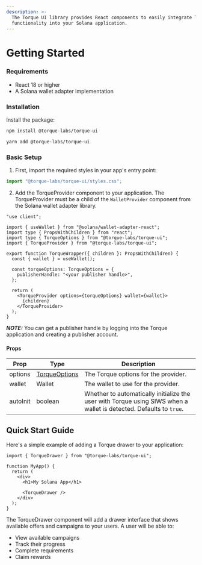 ```yaml
---
description: >-
  The Torque UI library provides React components to easily integrate Torque
  functionality into your Solana application.
---
```


# Getting Started

### Requirements

* React 18 or higher
* A Solana wallet adapter implementation

### Installation

Install the package:

```bash
npm install @torque-labs/torque-ui
```

```bash
yarn add @torque-labs/torque-ui
```

### Basic Setup

1. First, import the required styles in your app's entry point:

```typescript
import "@torque-labs/torque-ui/styles.css";
```

2. Add the TorqueProvider component to your application. The TorqueProvider must be a child of the `WalletProvider` component from the Solana wallet adapter library.

<pre class="language-tsx"><code class="lang-tsx">"use client";
<strong>
</strong>import { useWallet } from "@solana/wallet-adapter-react";
import type { PropsWithChildren } from "react";
import type { TorqueOptions } from "@torque-labs/torque-ui";
import { TorqueProvider } from "@torque-labs/torque-ui";

export function TorqueWrapper({ children }: PropsWithChildren) {
  const { wallet } = useWallet();

  const torqueOptions: TorqueOptions = {
    publisherHandle: "&#x3C;your publisher handle>",
  };

  return (
    &#x3C;TorqueProvider options={torqueOptions} wallet={wallet}>
      {children}
    &#x3C;/TorqueProvider>
  );
}
</code></pre>

_**NOTE:**_ You can get a publisher handle by logging into the Torque application and creating a publisher account.

#### Props

| Prop     | Type                                              | Description                                                                                                        |
| -------- | ------------------------------------------------- | ------------------------------------------------------------------------------------------------------------------ |
| options  | [TorqueOptions](using-the-hooks.md#torqueoptions) | The Torque options for the provider.                                                                               |
| wallet   | Wallet                                            | The wallet to use for the provider.                                                                                |
| autoInit | boolean                                           | Whether to automatically initialize the user with Torque using SIWS when a wallet is detected. Defaults to `true`. |

## Quick Start Guide

Here's a simple example of adding a Torque drawer to your application:

```tsx
import { TorqueDrawer } from "@torque-labs/torque-ui";

function MyApp() {
  return (
    <div>
      <h1>My Solana App</h1>
      
      <TorqueDrawer />
    </div>
  );
}
```

The TorqueDrawer component will add a drawer interface that shows available offers and campaigns to your users. A user will be able to:

* View available campaigns
* Track their progress
* Complete requirements
* Claim rewards

